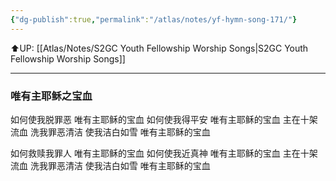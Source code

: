 ```yaml
---
{"dg-publish":true,"permalink":"/atlas/notes/yf-hymn-song-171/"}
---
```


⬆️UP: [[Atlas/Notes/S2GC Youth Fellowship Worship Songs\|S2GC Youth Fellowship Worship Songs]]

---

### 唯有主耶稣之宝血

如何使我脱罪恶
唯有主耶稣的宝血
如何使我得平安
唯有主耶稣的宝血
主在十架流血
洗我罪恶清洁
使我洁白如雪
唯有主耶稣的宝血

如何救赎我罪人
唯有主耶稣的宝血
如何使我近真神
唯有主耶稣的宝血
主在十架流血
洗我罪恶清洁
使我洁白如雪
唯有主耶稣的宝血
